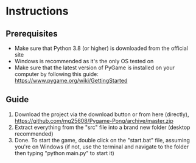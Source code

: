 # Instructions
## Prerequisites
* Make sure that Python 3.8 (or higher) is downloaded from the official site
* Windows is recommended as it's the only OS tested on
* Make sure that the latest version of PyGame is installed on your computer by following this guide: https://www.pygame.org/wiki/GettingStarted

## Guide
1) Download the project via the download button or from here (directly), https://github.com/mg25608/Pygame-Pong/archive/master.zip
2) Extract everything from the "src" file into a brand new folder (desktop recommended)
3) Done. To start the game, double click on the "start.bat" file, assuming you're on Windows (if not, use the terminal and navigate to the folder then typing "python main.py" to start it)
